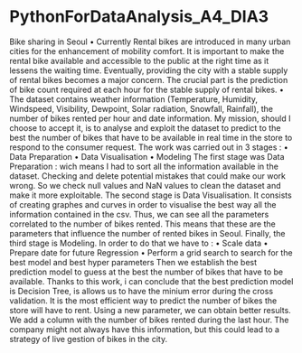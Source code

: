 # PythonForDataAnalysis_A4_DIA3
Bike sharing in Seoul
•	Currently Rental bikes are introduced in many urban cities for the enhancement of mobility comfort. It is important to make the rental bike available and accessible to the public at the right time as it lessens the waiting time. Eventually, providing the city with a stable supply of rental bikes becomes a major concern. The crucial part is the prediction of bike count required at each hour for the stable supply of rental bikes.
•	The dataset contains weather information (Temperature, Humidity, Windspeed, Visibility, Dewpoint, Solar radiation, Snowfall, Rainfall), the number of bikes rented per hour and date information.
My mission, should I choose to accept it, is to analyse and exploit the dataset to predict to the best the number of bikes that have to be available in real time in the store to respond to the consumer request.
The work was carried out in 3 stages : 
•	Data Preparation 
•	Data Visualisation
•	Modeling
The first stage was Data Preparation : wich means I had to sort all the information available in the dataset. Checking and delete potential mistakes that could make our work wrong. So we check null values and NaN values to clean the dataset and make it more exploitable.
The second stage is Data Visualisation. It consists of creating graphes and curves in order to visualise the best way all the information contained in the csv. Thus, we can see all the parameters correlated to the number of bikes rented. This means that these are the parameters that influence the number of rented bikes in Seoul.
Finally, the third stage is Modeling. In order to do that we have to :
•	Scale data
•	Prepare date for future Regression
•	Perform a grid search to search for the best model and best hyper parameters
Then we establish the best prediction model to guess at the best the number of bikes that have to be available.
Thanks to this work, i can conclude that the best prediction model is Decision Tree, is allows us to have the minium error during the cross validation. It is the most efficient way to predict the number of bikes the store will have to rent.
Using a new parameter, we can obtain better results. We add a column with the number of bikes rented during the last hour. The company might not always have this information, but this could lead to a strategy of live gestion of bikes in the city.
